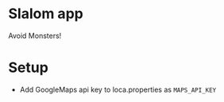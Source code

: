 # Slalom app
 
Avoid Monsters!

# Setup
- Add GoogleMaps api key to loca.properties as ```MAPS_API_KEY``` 